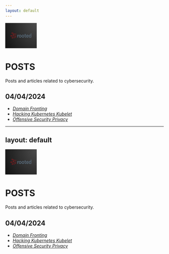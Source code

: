 ```yaml
---
layout: default
---
```


<img src="images/rooted.png" alt="logo" width="100" height="80">  

# POSTS

Posts and articles related to cybersecurity.  

## 04/04/2024

- [*Domain Fronting*](./pages/posts/04-04-24/domain-fronting.md)
- [*Hacking Kubernetes Kubelet*](./pages/posts/04-04-24/kubernetes.md)
- [*Offensive Security Privacy*](./pages/posts/04-04-24/offsec-privacy.md)


---
layout: default
---

<img src="images/rooted.png" alt="logo" width="100" height="80" class="fade-in">  

# POSTS

Posts and articles related to cybersecurity.  

## 04/04/2024

- [*Domain Fronting*](./pages/posts/04-04-24/domain-fronting.md)
- [*Hacking Kubernetes Kubelet*](./pages/posts/04-04-24/kubernetes.md)
- [*Offensive Security Privacy*](./pages/posts/04-04-24/offsec-privacy.md)

<script>
document.addEventListener("DOMContentLoaded", function() {
  // Get all images with the class 'fade-in'
  var images = document.querySelectorAll('.fade-in');

  // Loop through them
  images.forEach(function(img) {
    // Listen for the 'load' event
    img.addEventListener('load', function() {
      // Add the class 'loaded' to the image
      img.classList.add('loaded');
    });
  });
});
</script>
